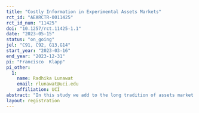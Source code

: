```yaml
---
title: "Costly Information in Experimental Assets Markets"
rct_id: "AEARCTR-0011425"
rct_id_num: "11425"
doi: "10.1257/rct.11425-1.1"
date: "2023-05-15"
status: "on_going"
jel: "C91, C92, G13,G14"
start_year: "2023-03-16"
end_year: "2023-12-31"
pi: "Francisco  Klapp"
pi_other:
  1:
    name: Radhika Lunawat
    email: rlunawat@uci.edu
    affiliation: UCI
abstract: "In this study we add to the long tradition of assets market experiments going back to the seminal work of Plott and Sunder in the late 80’s and early 90’ by closely looking at the interaction between costly information acquisition and trading purpose. We conduct a laboratory assets market experiment wit an Overlapping Generations framework where there are speculating investors (who do not collect dividends and trade only for capital gains since they won't be "alive" when dividends realize) and dividend-collecting investors (who will be "alive" when state-contingent dividends are paid)."
layout: registration
---
```


